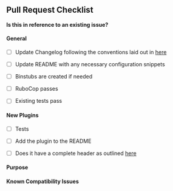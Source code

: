 ## Pull Request Checklist

**Is this in reference to an existing issue?**

#### General

- [ ] Update Changelog following the conventions laid out in [here](https://github.com/sensu-plugins/community/blob/master/HOW_WE_CHANGELOG.md)

- [ ] Update README with any necessary configuration snippets

- [ ] Binstubs are created if needed

- [ ] RuboCop passes

- [ ] Existing tests pass

#### New Plugins

- [ ] Tests

- [ ] Add the plugin to the README

- [ ] Does it have a complete header as outlined [here](http://sensu-plugins.io/docs/developer_guidelines.html#coding-style)

#### Purpose

#### Known Compatibility Issues
